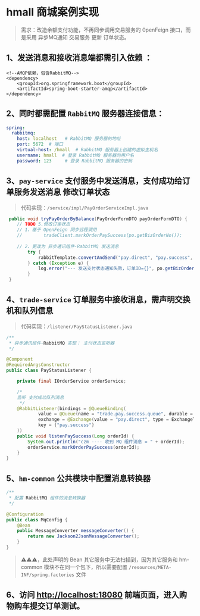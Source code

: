 # hmall 商城案例实现

> 需求：改造余额支付功能，不再同步调用交易服务的 0penFeign 接口，而是采用 异步MQ通知 交易服务 更新 订单状态。

## 1、发送消息和接收消息端都需引入依赖 ：
```pom
<!--AMQP依赖，包含RabbitMQ-->
<dependency>
    <groupId>org.springframework.boot</groupId>
    <artifactId>spring-boot-starter-amqp</artifactId>
</dependency> 
```

## 2、同时都需配置 `RabbitMQ` 服务器连接信息：
```application.yaml
spring:
  rabbitmq:
    host: localhost   # RabbitMQ 服务器的地址
    port: 5672  # 端口
    virtual-host: /hmall  # RabbitMQ 服务器上创建的虚拟主机名
    username: hmall  # 登录 RabbitMQ 服务器的用户名
    password: 123     # 登录 RabbitMQ 服务器的密码
```

## 3、`pay-service` 支付服务中发送消息，支付成功给订单服务发送消息 修改订单状态

> 代码实现：`/service/impl/PayOrderServiceImpl.java`

```java
 public void tryPayOrderByBalance(PayOrderFormDTO payOrderFormDTO) {
    // TODO 5.修改订单状态
    // 1、基于 OpenFeign 同步远程调用
    //        tradeClient.markOrderPaySuccess(po.getBizOrderNo());
    
    // 2、更改为 异步通讯组件-RabbitMQ 发送消息
        try {
            rabbitTemplate.convertAndSend("pay.direct", "pay.success", po.getBizOrderNo());
        } catch (Exception e) {
            log.error("--- 发送支付状态通知失败，订单ID={}", po.getBizOrderNo(), e);
        }
 }
```

## 4、`trade-service` 订单服务中接收消息，需声明交换机和队列信息

> 代码实现：`/listener/PayStatusListener.java`

```java
/**
 * 异步通讯组件-RabbitMQ 实现： 支付状态监听器
 */

@Component
@RequiredArgsConstructor
public class PayStatusListener {

    private final IOrderService orderService;

    /*
    监听 支付成功队列消息
     */
    @RabbitListener(bindings = @QueueBinding(
            value = @Queue(name = "trade.pay.success.queue", durable = "true"),
            exchange = @Exchange(value = "pay.direct", type = ExchangeTypes.DIRECT),
            key = {"pay.success"}
    ))
    public void listenPaySuccess(Long orderId) {
        System.out.println("czm ---- 收到 MQ 组件消息 = " + orderId);
        orderService.markOrderPaySuccess(orderId);
    }
}
```

## 5、`hm-common` 公共模块中配置消息转换器
```java
/**
 * 配置 RabbitMQ 组件的消息转换器
 */

@Configuration
public class MqConfig {
    @Bean
    public MessageConverter messageConverter() {
        return new Jackson2JsonMessageConverter();
    }
}
```
> ⚠️⚠️⚠️，此处声明的 Bean 其它服务中无法扫描到，因为其它服务和 hm-common 模块不在同一个包下，所以需要配置 `/resources/META-INF/spring.factories` 文件

## 6、访问 <http://localhost:18080> 前端页面，进入购物购车提交订单测试。